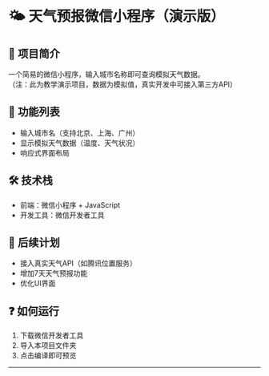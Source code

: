 # 🌤️ 天气预报微信小程序（演示版）

## 🚀 项目简介
一个简易的微信小程序，输入城市名称即可查询模拟天气数据。  
（注：此为教学演示项目，数据为模拟值，真实开发中可接入第三方API）

## 🔧 功能列表
- 输入城市名（支持北京、上海、广州）  
- 显示模拟天气数据（温度、天气状况）  
- 响应式界面布局  

## 🛠️ 技术栈
- 前端：微信小程序 + JavaScript  
- 开发工具：微信开发者工具  

## 🔮 后续计划
- 接入真实天气API（如腾讯位置服务）  
- 增加7天天气预报功能  
- 优化UI界面  

## ❓ 如何运行
1. 下载微信开发者工具  
2. 导入本项目文件夹  
3. 点击编译即可预览  

---
